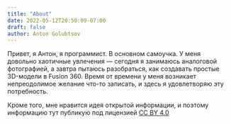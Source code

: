 ```yaml
---
title: "About"
date: 2022-05-12T20:50:09-07:00
draft: false
author: Anton Golubtsov
---
```


Привет, я Антон, я программист. В основном самоучка. У меня довольно хаотичные увлечения — сегодня я занимаюсь аналоговой фотографией, а завтра пытаюсь разобраться, как создавать простые 3D-модели в Fusion 360. Время от времени у меня возникает непреодолимое желание что-то записать, и здесь я удовлетворяю эту потребность.

Кроме того, мне нравится идея открытой информации, и поэтому информацию тут публикую под лицензией [CC BY 4.0](https://creativecommons.org/licenses/by/4.0/)
